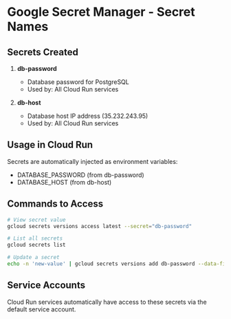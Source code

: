 # Google Secret Manager - Secret Names

## Secrets Created

1. **db-password**
   - Database password for PostgreSQL
   - Used by: All Cloud Run services

2. **db-host** 
   - Database host IP address (35.232.243.95)
   - Used by: All Cloud Run services

## Usage in Cloud Run

Secrets are automatically injected as environment variables:
- DATABASE_PASSWORD (from db-password)
- DATABASE_HOST (from db-host)

## Commands to Access

```bash
# View secret value
gcloud secrets versions access latest --secret="db-password"

# List all secrets
gcloud secrets list

# Update a secret
echo -n 'new-value' | gcloud secrets versions add db-password --data-file=-
```

## Service Accounts

Cloud Run services automatically have access to these secrets via the default service account.